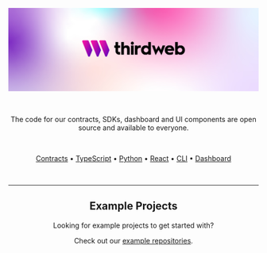 <!-- Banner Image -->

![Thirdweb Examples Header](header-image.png)

<br />

  <p align="center">
    The code for our contracts, SDKs, dashboard and UI components are open source and available to everyone.
  </p>

<br />

<p align="center">
  <a href="https://github.com/thirdweb-dev/contracts">Contracts</a> •
  <a href="https://github.com/thirdweb-dev/typescript-sdk">TypeScript</a> •
  <a href="https://github.com/thirdweb-dev/python-sdk">Python</a> •
  <a href="https://github.com/thirdweb-dev/react">React</a> •
  <a href="https://github.com/thirdweb-dev/thirdweb-cli">CLI</a> •
  <a href="https://github.com/thirdweb-dev/dashboard">Dashboard</a>
</p>

<br />

<div align='center' >

<hr/>

## Example Projects

Looking for example projects to get started with?

Check out our [example repositories](https://github.com/thirdweb-example).

</div>
